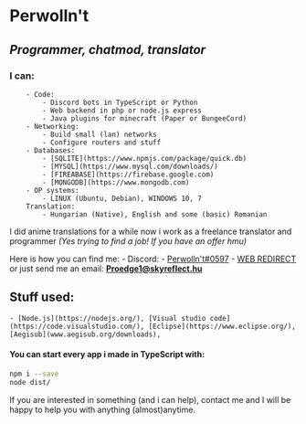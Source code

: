 # Perwolln't
## _Programmer, chatmod, translator_
### I can:
        - Code:
			- Discord bots in TypeScript or Python
			- Web backend in php or node.js express
			- Java plugins for minecraft (Paper or BungeeCord)
		- Networking:
			- Build small (lan) networks
			- Configure routers and stuff
		- Databases:
			- [SQLITE](https://www.npmjs.com/package/quick.db)
			- [MYSQL](https://www.mysql.com/downloads/)
			- [FIREABASE](https://firebase.google.com)
			- [MONGODB](https://www.mongodb.com)
		- OP systems:
			- LINUX (Ubuntu, Debian), WINDOWS 10, 7
		Translation:
			- Hungarian (Native), English and some (basic) Romanian
I did anime translations for a while now i work as a freelance translator and programmer *(Yes trying to find a job! If you have an offer hmu)*

Here is how you can find me:
	- Discord:
		- [Perwolln't#0597](https://discord.com/users/525705273172819969)
		- [WEB REDIRECT](https://skyreflect.hu/proedge)
	or just send me an email: **Proedge1@skyreflect.hu**  

## Stuff used:
	- [Node.js](https://nodejs.org/), [Visual studio code](https://code.visualstudio.com/), [Eclipse](https://www.eclipse.org/), [Aegisub](www.aegisub.org/downloads), 


#### You can start every app i made in TypeScript with:
```sh
npm i --save
node dist/
```

If you are interested in something (and i can help), contact me and I will be happy to help you with anything (almost)anytime.
